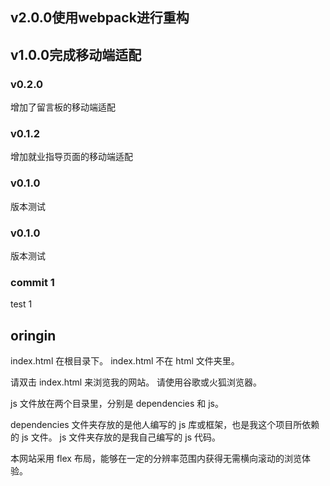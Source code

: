 ## v2.0.0使用webpack进行重构
## v1.0.0完成移动端适配

### v0.2.0

增加了留言板的移动端适配

### v0.1.2

增加就业指导页面的移动端适配

### v0.1.0

版本测试

### v0.1.0

版本测试

### commit 1

test 1

## oringin

index.html 在根目录下。
index.html 不在 html 文件夹里。

请双击 index.html 来浏览我的网站。
请使用谷歌或火狐浏览器。

js 文件放在两个目录里，分别是 dependencies 和 js。

dependencies 文件夹存放的是他人编写的 js 库或框架，也是我这个项目所依赖的 js 文件。
js 文件夹存放的是我自己编写的 js 代码。

本网站采用 flex 布局，能够在一定的分辨率范围内获得无需横向滚动的浏览体验。
